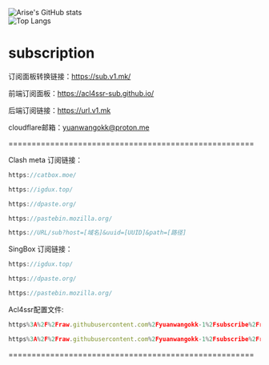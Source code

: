 

![Arise's GitHub stats](https://github-readme-stats-ten-gilt.vercel.app/api?username=yuanwangokk-1&count_private=true&show_icons=true&theme=radical&include_all_commits=true)  
![Top Langs](https://github-readme-stats.vercel.app/api/top-langs/?username=yuanwangokk-1&layout=compact&hide=css,scss,shell,html&langs_count=8&show_icons=true&theme=radical)


# subscription

订阅面板转换链接：https://sub.v1.mk/

前端订阅面板：https://acl4ssr-sub.github.io/

后端订阅链接：https://url.v1.mk

cloudflare邮箱：yuanwangokk@proton.me

=====================================================

Clash meta 订阅链接：

```js
https://catbox.moe/
```

```js
https://igdux.top/
```
```js
https://dpaste.org/

https://pastebin.mozilla.org/

https://URL/sub?host=[域名]&uuid=[UUID]&path=[路径]
```

SingBox 订阅链接：

```js
https://igdux.top/

https://dpaste.org/

https://pastebin.mozilla.org/
```

Acl4ssr配置文件:

```js
https%3A%2F%2Fraw.githubusercontent.com%2Fyuanwangokk-1%2Fsubscribe%2Frefs%2Fheads%2Fmain%2FACL4SSR%2Facl4ssr_with_antiad.ini
```
```js
https%3A%2F%2Fraw.githubusercontent.com%2Fyuanwangokk-1%2Fsubscribe%2Frefs%2Fheads%2Fmain%2FACL4SSR%2FAWAvenue-Ads-Rule-Clash.yaml
```

=====================================================

